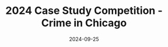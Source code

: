 ---
layout: post
title:  2024 Case Study Competition - Crime in Chicago
date: 2024-09-25
description: Case study competition blog post in progress ...   
image: "/assets/img/chicago.jpeg"
display_image: false  # change this to true to display the image below the banner 
---